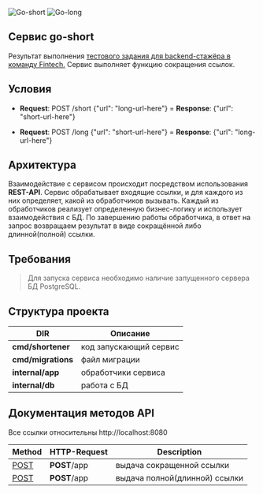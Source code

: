 ![Go-short](https://img.shields.io/badge/build-go--short-brightgreen) ![Go-long](https://img.shields.io/badge/build-go--long-blue)


## **Сервис go-short**
Результат выполнения [тестового задания для backend-стажёра в команду Fintech.]()
Сервис выполняет функцию сокращения ссылок.

## **Условия**
- **Request**: POST /short {"url": "long-url-here"} =
**Response**: {"url": "short-url-here"}

- **Request**: POST /long {"url": "short-url-here"} =
**Response**: {"url": "long-url-here"}

## **Архитектура**
Взаимодействие с сервисом происходит посредством использования **REST-API**. Сервис обрабатывает входящие ссылки, и для каждого из них определяет, какой из обработчиков вызывать. Каждый из обработчиков реализует определенную бизнес-логику и использует взаимодействия с БД. По завершению работы обработчика, в ответ на запрос возвращаем результат в виде сокращённой либо длинной(полной) ссылки.

## **Требования**
> Для запуска сервиса необходимо наличие запущенного сервера БД PostgreSQL.

## **Структура проекта**
|**DIR**|**Описание**|
---| ---|
|**cmd/shortener**|код запускающий сервис|
|**cmd/migrations**|файл миграции|
|**internal/app**|обработчики сервиса|
|**internal/db**|работа с БД|

## **Документация методов API**
Все ссылки относительны http://localhost:8080

|**Method**|**HTTP-Request**|**Description**|
---| ---| ---|
|[POST]()|**POST**/app|выдача сокращенной ссылки|
|[POST]()|**POST**/app|выдача полной(длинной) ссылки|


